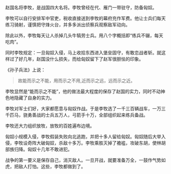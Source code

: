 赵国名将李牧，是战国四大名将。李牧曾经在代、雁门一带驻守，防备匈奴。

李牧可以自行安排军中官吏，税收直接送到李牧的幕府充作军费。他让士兵们每天练习骑射，谨慎把守烽火台，并多多派出侦察兵观察敌军动向。

除此以外，李牧每天让人杀掉几头牛犒劳士兵。用八个字概括即“练兵不辍，每天吃肉”。

同时李牧规定：一旦匈奴入侵，马上收拾东西进入堡垒固守，有敢恋战者斩。就这样过了好几年，赵国没什么损失，而给匈奴留下了赵军很胆怯的印象。

《孙子兵法》上说：

> 故能而示之不能，用而示之不用,近而示之远，远而示之近。

李牧显然是“能而示之不能”，他的做法最大程度的保存了赵国的实力，同时不动神色地隐藏了自身的实力。

李牧对军士们好，大家都愿意与匈奴作战。于是李牧选了一千三百辆战车，一万三千匹马，骁勇善战的士兵五万人，弓箭手十万，全部组织起来练兵备战。

李牧还大力组织放牧，放牧的百姓遍布边境。

匈奴小规模入侵，李牧假装失败向北逃跑，并把十多人留给匈奴。匈奴随后大举入侵，李牧设奇阵大破匈奴，杀敌十多万。李牧乘胜灭掉了襜褴，攻破东胡，使林胡部族归降。匈奴十几年不敢进犯。

战争的第一要义是保存自己，消灭敌人。一旦开战，就要准备万全，一鼓作气势如虎，把敌人打怕。这些，李牧都做到了。
